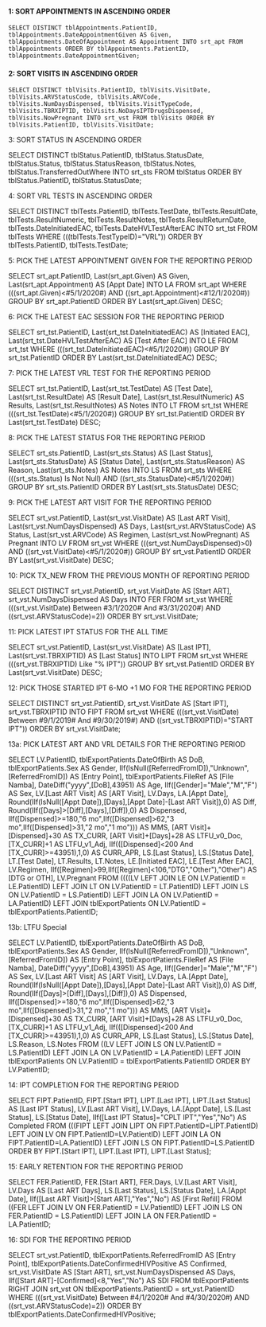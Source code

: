 #### 1: SORT APPOINTMENTS IN ASCENDING ORDER

`SELECT DISTINCT tblAppointments.PatientID, tblAppointments.DateAppointmentGiven AS Given, tblAppointments.DateOfAppointment AS Appointment INTO srt_apt FROM tblAppointments ORDER BY tblAppointments.PatientID, tblAppointments.DateAppointmentGiven;`


#### 2: SORT VISITS IN ASCENDING ORDER 

`SELECT DISTINCT tblVisits.PatientID, tblVisits.VisitDate, tblVisits.ARVStatusCode, tblVisits.ARVCode, tblVisits.NumDaysDispensed, tblVisits.VisitTypeCode, tblVisits.TBRXIPTID, tblVisits.NoDaysIPTDrugsDispensed, tblVisits.NowPregnant INTO srt_vst FROM tblVisits ORDER BY tblVisits.PatientID, tblVisits.VisitDate;`


3: SORT STATUS IN ASCENDING ORDER 

SELECT DISTINCT tblStatus.PatientID, tblStatus.StatusDate, tblStatus.Status, tblStatus.StatusReason, tblStatus.Notes, tblStatus.TransferredOutWhere INTO srt_sts 
FROM tblStatus 
ORDER BY tblStatus.PatientID, tblStatus.StatusDate; 


4: SORT VRL TESTS IN ASCENDING ORDER 

SELECT DISTINCT tblTests.PatientID, tblTests.TestDate, tblTests.ResultDate, tblTests.ResultNumeric, tblTests.ResultNotes, tblTests.ResultReturnDate, tblTests.DateInitiatedEAC, tblTests.DateHVLTestAfterEAC INTO srt_tst 
FROM tblTests 
WHERE (((tblTests.TestTypeID)="VRL")) 
ORDER BY tblTests.PatientID, tblTests.TestDate; 


5: PICK THE LATEST APPOINTMENT GIVEN FOR THE REPORTING PERIOD 

SELECT srt_apt.PatientID, Last(srt_apt.Given) AS Given, Last(srt_apt.Appointment) AS [Appt Date] INTO LA 
FROM srt_apt 
WHERE (((srt_apt.Given)<#5/1/2020#) AND ((srt_apt.Appointment)<#12/1/2020#)) 
GROUP BY srt_apt.PatientID 
ORDER BY Last(srt_apt.Given) DESC; 


6: PICK THE LATEST EAC SESSION FOR THE REPORTING PERIOD 

SELECT srt_tst.PatientID, Last(srt_tst.DateInitiatedEAC) AS [Initiated EAC], Last(srt_tst.DateHVLTestAfterEAC) AS [Test After EAC] INTO LE 
FROM srt_tst 
WHERE (((srt_tst.DateInitiatedEAC)<#5/1/2020#)) 
GROUP BY srt_tst.PatientID 
ORDER BY Last(srt_tst.DateInitiatedEAC) DESC; 


7: PICK THE LATEST VRL TEST FOR THE REPORTING PERIOD 

SELECT srt_tst.PatientID, Last(srt_tst.TestDate) AS [Test Date], Last(srt_tst.ResultDate) AS [Result Date], Last(srt_tst.ResultNumeric) AS Results, Last(srt_tst.ResultNotes) AS Notes INTO LT 
FROM srt_tst 
WHERE (((srt_tst.TestDate)<#5/1/2020#)) 
GROUP BY srt_tst.PatientID 
ORDER BY Last(srt_tst.TestDate) DESC; 


8: PICK THE LATEST STATUS FOR THE REPORTING PERIOD 

SELECT srt_sts.PatientID, Last(srt_sts.Status) AS [Last Status], Last(srt_sts.StatusDate) AS [Status Date], Last(srt_sts.StatusReason) AS Reason, Last(srt_sts.Notes) AS Notes INTO LS 
FROM srt_sts 
WHERE (((srt_sts.Status) Is Not Null) AND ((srt_sts.StatusDate)<#5/1/2020#)) 
GROUP BY srt_sts.PatientID 
ORDER BY Last(srt_sts.StatusDate) DESC; 


9: PICK THE LATEST ART VISIT FOR THE REPORTING PERIOD 

SELECT srt_vst.PatientID, Last(srt_vst.VisitDate) AS [Last ART Visit], Last(srt_vst.NumDaysDispensed) AS Days, Last(srt_vst.ARVStatusCode) AS Status, Last(srt_vst.ARVCode) AS Regimen, Last(srt_vst.NowPregnant) AS Pregnant INTO LV 
FROM srt_vst 
WHERE (((srt_vst.NumDaysDispensed)>0) AND ((srt_vst.VisitDate)<#5/1/2020#)) 
GROUP BY srt_vst.PatientID 
ORDER BY Last(srt_vst.VisitDate) DESC; 


10: PICK TX_NEW FROM THE PREVIOUS MONTH OF REPORTING PERIOD 

SELECT DISTINCT srt_vst.PatientID, srt_vst.VisitDate AS [Start ART], srt_vst.NumDaysDispensed AS Days INTO FER 
FROM srt_vst 
WHERE (((srt_vst.VisitDate) Between #3/1/2020# And #3/31/2020#) AND ((srt_vst.ARVStatusCode)=2)) 
ORDER BY srt_vst.VisitDate; 


11: PICK LATEST IPT STATUS FOR THE ALL TIME 

SELECT srt_vst.PatientID, Last(srt_vst.VisitDate) AS [Last IPT], Last(srt_vst.TBRXIPTID) AS [Last Status] INTO LIPT 
FROM srt_vst 
WHERE (((srt_vst.TBRXIPTID) Like "% IPT")) 
GROUP BY srt_vst.PatientID 
ORDER BY Last(srt_vst.VisitDate) DESC; 


12: PICK THOSE STARTED IPT 6-MO +1 MO FOR THE REPORTING PERIOD 

SELECT DISTINCT srt_vst.PatientID, srt_vst.VisitDate AS [Start IPT], srt_vst.TBRXIPTID INTO FIPT 
FROM srt_vst 
WHERE (((srt_vst.VisitDate) Between #9/1/2019# And #9/30/2019#) AND ((srt_vst.TBRXIPTID)="START IPT")) 
ORDER BY srt_vst.VisitDate; 


13a: PICK LATEST ART AND VRL DETAILS FOR THE REPORTING PERIOD 

SELECT LV.PatientID, tblExportPatients.DateOfBirth AS DoB, tblExportPatients.Sex AS Gender, IIf(IsNull([ReferredFromID]),"Unknown",[ReferredFromID]) AS [Entry Point], tblExportPatients.FileRef AS [File Namba], DateDiff("yyyy",[DoB],43951) AS Age, IIf([Gender]="Male","M","F") AS Sex, LV.[Last ART Visit] AS [ART Visit], LV.Days, LA.[Appt Date], Round(IIf(IsNull([Appt Date]),[Days],[Appt Date]-[Last ART Visit]),0) AS Diff, Round(IIf([Days]>[Diff],[Days],[Diff]),0) AS Dispensed, IIf([Dispensed]>=180,"6 mo",IIf([Dispensed]>62,"3 mo",IIf([Dispensed]>31,"2 mo","1 mo"))) AS MMS, [ART Visit]+[Dispensed]+30 AS TX_CURR, [ART Visit]+[Days]+28 AS LTFU_v0_Doc, [TX_CURR]+1 AS LTFU_v1_Adj, IIf(([Dispensed]<200 And [TX_CURR]>=43951),1,0) AS CURR_APR, LS.[Last Status], LS.[Status Date], LT.[Test Date], LT.Results, LT.Notes, LE.[Initiated EAC], LE.[Test After EAC], LV.Regimen, IIf([Regimen]>99,IIf([Regimen]<106,"DTG","Other"),"Other") AS [DTG or OTH], LV.Pregnant 
FROM ((((LV LEFT JOIN LE ON LV.PatientID = LE.PatientID) LEFT JOIN LT ON LV.PatientID = LT.PatientID) LEFT JOIN LS ON LV.PatientID = LS.PatientID) LEFT JOIN LA ON LV.PatientID = LA.PatientID) LEFT JOIN tblExportPatients ON LV.PatientID = tblExportPatients.PatientID; 


13b: LTFU Special 

SELECT LV.PatientID, tblExportPatients.DateOfBirth AS DoB, tblExportPatients.Sex AS Gender, IIf(IsNull([ReferredFromID]),"Unknown",[ReferredFromID]) AS [Entry Point], tblExportPatients.FileRef AS [File Namba], DateDiff("yyyy",[DoB],43951) AS Age, IIf([Gender]="Male","M","F") AS Sex, LV.[Last ART Visit] AS [ART Visit], LV.Days, LA.[Appt Date], Round(IIf(IsNull([Appt Date]),[Days],[Appt Date]-[Last ART Visit]),0) AS Diff, Round(IIf([Days]>[Diff],[Days],[Diff]),0) AS Dispensed, IIf([Dispensed]>=180,"6 mo",IIf([Dispensed]>62,"3 mo",IIf([Dispensed]>31,"2 mo","1 mo"))) AS MMS, [ART Visit]+[Dispensed]+30 AS TX_CURR, [ART Visit]+[Days]+28 AS LTFU_v0_Doc, [TX_CURR]+1 AS LTFU_v1_Adj, IIf(([Dispensed]<200 And [TX_CURR]>=43951),1,0) AS CURR_APR, LS.[Last Status], LS.[Status Date], LS.Reason, LS.Notes 
FROM ((LV LEFT JOIN LS ON LV.PatientID = LS.PatientID) LEFT JOIN LA ON LV.PatientID = LA.PatientID) LEFT JOIN tblExportPatients ON LV.PatientID = tblExportPatients.PatientID 
ORDER BY LV.PatientID; 


14: IPT COMPLETION FOR THE REPORTING PERIOD 

SELECT FIPT.PatientID, FIPT.[Start IPT], LIPT.[Last IPT], LIPT.[Last Status] AS [Last IPT Status], LV.[Last ART Visit], LV.Days, LA.[Appt Date], LS.[Last Status], LS.[Status Date], IIf([Last IPT Status]="CPLT IPT","Yes","No") AS Completed 
FROM (((FIPT LEFT JOIN LIPT ON FIPT.PatientID=LIPT.PatientID) LEFT JOIN LV ON FIPT.PatientID=LV.PatientID) LEFT JOIN LA ON FIPT.PatientID=LA.PatientID) LEFT JOIN LS ON FIPT.PatientID=LS.PatientID 
ORDER BY FIPT.[Start IPT], LIPT.[Last IPT], LIPT.[Last Status]; 


15: EARLY RETENTION FOR THE REPORTING PERIOD 

SELECT FER.PatientID, FER.[Start ART], FER.Days, LV.[Last ART Visit], LV.Days AS [Last ART Days], LS.[Last Status], LS.[Status Date], LA.[Appt Date], IIf([Last ART Visit]>[Start ART],"Yes","No") AS [First Refill] 
FROM ((FER LEFT JOIN LV ON FER.PatientID = LV.PatientID) LEFT JOIN LS ON FER.PatientID = LS.PatientID) LEFT JOIN LA ON FER.PatientID = LA.PatientID; 


16: SDI FOR THE REPORTING PERIOD 

SELECT srt_vst.PatientID, tblExportPatients.ReferredFromID AS [Entry Point], tblExportPatients.DateConfirmedHIVPositive AS Confirmed, srt_vst.VisitDate AS [Start ART], srt_vst.NumDaysDispensed AS Days, IIf([Start ART]-[Confirmed]<8,"Yes","No") AS SDI 
FROM tblExportPatients RIGHT JOIN srt_vst ON tblExportPatients.PatientID = srt_vst.PatientID 
WHERE (((srt_vst.VisitDate) Between #4/1/2020# And #4/30/2020#) AND ((srt_vst.ARVStatusCode)=2)) 
ORDER BY tblExportPatients.DateConfirmedHIVPositive; 



